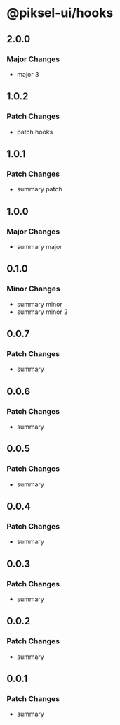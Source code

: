# @piksel-ui/hooks

## 2.0.0

### Major Changes

- major 3

## 1.0.2

### Patch Changes

- patch hooks

## 1.0.1

### Patch Changes

- summary patch

## 1.0.0

### Major Changes

- summary major

## 0.1.0

### Minor Changes

- summary minor
- summary minor 2

## 0.0.7

### Patch Changes

- summary

## 0.0.6

### Patch Changes

- summary

## 0.0.5

### Patch Changes

- summary

## 0.0.4

### Patch Changes

- summary

## 0.0.3

### Patch Changes

- summary

## 0.0.2

### Patch Changes

- summary

## 0.0.1

### Patch Changes

- summary
